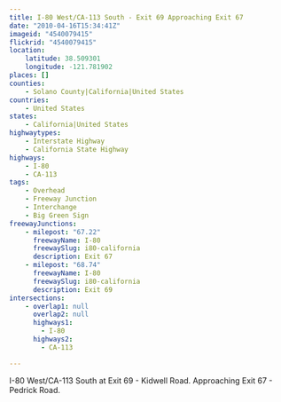 ```yaml
---
title: I-80 West/CA-113 South - Exit 69 Approaching Exit 67
date: "2010-04-16T15:34:41Z"
imageid: "4540079415"
flickrid: "4540079415"
location:
    latitude: 38.509301
    longitude: -121.781902
places: []
counties:
    - Solano County|California|United States
countries:
    - United States
states:
    - California|United States
highwaytypes:
    - Interstate Highway
    - California State Highway
highways:
    - I-80
    - CA-113
tags:
    - Overhead
    - Freeway Junction
    - Interchange
    - Big Green Sign
freewayJunctions:
    - milepost: "67.22"
      freewayName: I-80
      freewaySlug: i80-california
      description: Exit 67
    - milepost: "68.74"
      freewayName: I-80
      freewaySlug: i80-california
      description: Exit 69
intersections:
    - overlap1: null
      overlap2: null
      highways1:
        - I-80
      highways2:
        - CA-113

---
```

I-80 West/CA-113 South at Exit 69 - Kidwell Road.  Approaching Exit 67 - Pedrick Road.